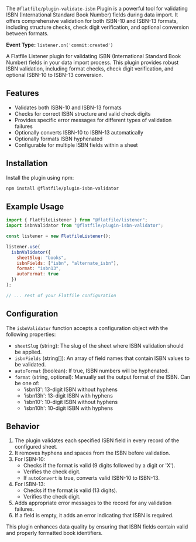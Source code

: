 <!-- START_INFOCARD -->

The `@flatfile/plugin-validate-isbn` Plugin is a powerful tool for validating ISBN (International Standard Book Number) fields during data import. It offers comprehensive validation for both ISBN-10 and ISBN-13 formats, including structure checks, check digit verification, and optional conversion between formats.

**Event Type:**
`listener.on('commit:created')`

<!-- END_INFOCARD -->

A Flatfile Listener plugin for validating ISBN (International Standard Book Number) fields in your data import process. This plugin provides robust ISBN validation, including format checks, check digit verification, and optional ISBN-10 to ISBN-13 conversion.

## Features

- Validates both ISBN-10 and ISBN-13 formats
- Checks for correct ISBN structure and valid check digits
- Provides specific error messages for different types of validation failures
- Optionally converts ISBN-10 to ISBN-13 automatically
- Optionally formats ISBN hyphenated 
- Configurable for multiple ISBN fields within a sheet

## Installation

Install the plugin using npm:

```bash
npm install @flatfile/plugin-isbn-validator
```

## Example Usage

```javascript
import { FlatfileListener } from "@flatfile/listener";
import isbnValidator from "@flatfile/plugin-isbn-validator";

const listener = new FlatfileListener();

listener.use(
  isbnValidator({
    sheetSlug: "books",
    isbnFields: ["isbn", "alternate_isbn"],
    format: "isbn13",
    autoFormat: true
  })
);

// ... rest of your Flatfile configuration
```

## Configuration

The `isbnValidator` function accepts a configuration object with the following properties:

- `sheetSlug` (string): The slug of the sheet where ISBN validation should be applied.
- `isbnFields` (string[]): An array of field names that contain ISBN values to be validated.
- `autoFormat` (boolean): If true, ISBN numbers will be hyphenated.
- `format` (string, optional): Manually set the output format of the ISBN. Can be one of:
  - 'isbn13': 13-digit ISBN without hyphens
  - 'isbn13h': 13-digit ISBN with hyphens
  - 'isbn10': 10-digit ISBN without hyphens
  - 'isbn10h': 10-digit ISBN with hyphens

## Behavior

1. The plugin validates each specified ISBN field in every record of the configured sheet.
2. It removes hyphens and spaces from the ISBN before validation.
3. For ISBN-10:
   - Checks if the format is valid (9 digits followed by a digit or 'X').
   - Verifies the check digit.
   - If `autoConvert` is true, converts valid ISBN-10 to ISBN-13.
4. For ISBN-13:
   - Checks if the format is valid (13 digits).
   - Verifies the check digit.
5. Adds appropriate error messages to the record for any validation failures.
6. If a field is empty, it adds an error indicating that ISBN is required.

This plugin enhances data quality by ensuring that ISBN fields contain valid and properly formatted book identifiers.

